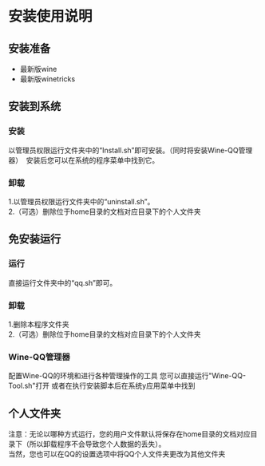# 安装使用说明
## 安装准备
* 最新版wine
* 最新版winetricks
## 安装到系统
### 安装
以管理员权限运行文件夹中的“Install.sh”即可安装。（同时将安装Wine-QQ管理器） 
安装后您可以在系统的程序菜单中找到它。
### 卸载
1.以管理员权限运行文件夹中的“uninstall.sh”。  
2.（可选）删除位于home目录的文档对应目录下的个人文件夹
## 免安装运行
### 运行
直接运行文件夹中的“qq.sh”即可。
### 卸载
1.删除本程序文件夹  
2.（可选）删除位于home目录的文档对应目录下的个人文件夹
### Wine-QQ管理器
配置Wine-QQ的环境和进行各种管理操作的工具
您可以直接运行"Wine-QQ-Tool.sh"打开
或者在执行安装脚本后在系统y应用菜单中找到
## 个人文件夹
注意：无论以哪种方式运行，您的用户文件默认将保存在home目录的文档对应目录下（所以卸载程序不会导致您个人数据的丢失）。  
当然，您也可以在QQ的设置选项中将QQ个人文件夹更改为其他文件夹
